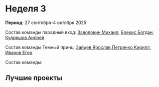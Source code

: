 # Неделя 3
**Период**: 27 сентября-4 октября 2025  

Состав команды парадный вход: [Заволокин Михаил](https://github.com/Sunder32), [Брекис Богдан](https://github.com/BrekisBog), [Кудряшов Андрей](https://github.com/Delta200513)



Состав команды Темный принц: [Зайцев Ярослав](https://github.com/RifitGG),[Петренко Кирилл](), [Иванов Егор]()

Состав команды:

## Лучшие проекты

